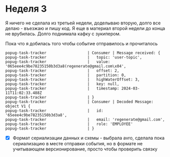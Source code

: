 # Неделя 3

Я ничего не сделала из третьей недели, доделываю вторую, долго все делаю - въезжаю и пишу код. Я еще в материал второй 
недели до конца не врубилась. Долго поднимала кафку с зукипером.

Пока что я добилась того чтобы событие отправилось и прочиталось

```shell
popug-task-tracker                  | Consumer | Message received: {
popug-task-tracker                  |   topic: 'user-topic',
popug-task-tracker                  |   value: '065eee4c9be78235150b3d3a8(regenerate@gmail.com\x04',
popug-task-tracker                  |   offset: 2,
popug-task-tracker                  |   partition: 0,
popug-task-tracker                  |   highWaterOffset: 3,
popug-task-tracker                  |   key: null,
popug-task-tracker                  |   timestamp: 2024-03-11T11:02:33.488Z
popug-task-tracker                  | }
popug-task-tracker                  | Consumer | Decoded Message: object V1 {
popug-task-tracker                  |   id: '65eee4c9be78235150b3d3a8',
popug-task-tracker                  |   email: 'regenerate@gmail.com',
popug-task-tracker                  |   role: 'EMPLOYEE'
popug-task-tracker                  | }
```

- [x] Формат сериализации данных и схемы - выбрала avro, сделала пока сериализацию в месте отправки события, но в формате не учитывающем версионирование, просто чтобы проверить связку
